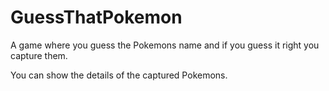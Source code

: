 # GuessThatPokemon
A game where you guess the Pokemons name and if you guess it right you capture them.

You can show the details of the captured Pokemons.
